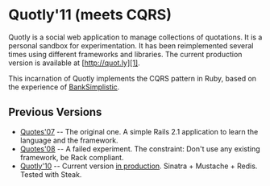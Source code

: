 # Quotly'11 (meets CQRS)

Quotly is a social web application to manage collections of quotations. It is a personal sandbox for experimentation. It has been reimplemented several times using different frameworks and libraries. The current production version is available at [http://quot.ly][1].

This incarnation of Quotly implements the CQRS pattern in Ruby, based on the experience of [BankSimplistic][2].

## Previous Versions

* [Quotes'07][3] -- The original one. A simple Rails 2.1 application to learn the language and the framework.
* [Quotes'08][4] -- A failed experiment. The constraint: Don't use any existing framework, be Rack compliant.
* [Quotly'10][5] -- Current version [in production][1]. Sinatra + Mustache + Redis. Tested with Steak.

[1]: http://quot.ly
[2]: http://github.com/cavalle/banksimplistic
[3]: http://github.com/cavalle/quotly/tree/quotes07
[4]: http://github.com/cavalle/quotly/tree/quotes09
[5]: http://github.com/cavalle/quotly/tree/quotly10

